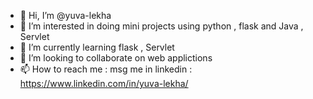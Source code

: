- 👋 Hi, I’m @yuva-lekha
- 👀 I’m interested in doing mini projects using python , flask and Java , Servlet
- 🌱 I’m currently learning flask , Servlet
- 💞️ I’m looking to collaborate on web applictions
- 📫 How to reach me : msg me in linkedin : https://www.linkedin.com/in/yuva-lekha/

